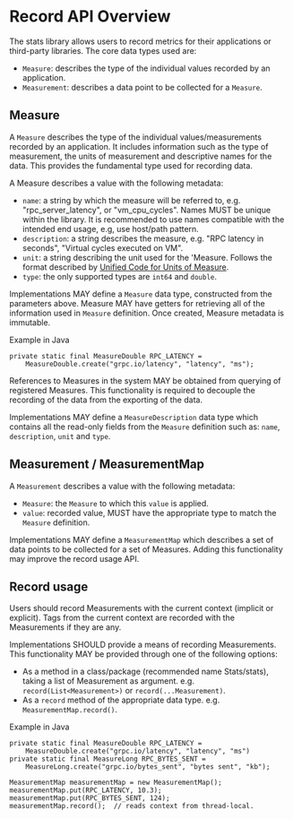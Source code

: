 # Record API Overview
The stats library allows users to record metrics for their applications or third-party libraries.
 The core data types used are:
* `Measure`: describes the type of the individual values recorded by an application.
* `Measurement`: describes a data point to be collected for a `Measure`.

## Measure
A `Measure` describes the type of the individual values/measurements recorded by an application. It
includes information such as the type of measurement, the units of measurement and descriptive names
for the data. This provides the fundamental type used for recording data.

A Measure describes a value with the following metadata:
* `name`: a string by which the measure will be referred to, e.g. "rpc_server_latency", or
"vm_cpu_cycles". Names MUST be unique within the library. It is recommended to use names 
compatible with the intended end usage, e.g, use host/path pattern.
* `description`: a string describes the measure, e.g. "RPC latency in seconds", "Virtual cycles
executed on VM".
* `unit`: a string describing the unit used for the 'Measure. Follows the format described by
[Unified Code for Units of Measure](http://unitsofmeasure.org/ucum.html).
* `type`: the only supported types are `int64` and `double`.

Implementations MAY define a `Measure` data type, constructed from the parameters above. 
Measure MAY have getters for retrieving all of the information used in `Measure` definition. 
Once created, Measure metadata is immutable.

Example in Java
```
private static final MeasureDouble RPC_LATENCY =
    MeasureDouble.create("grpc.io/latency", "latency", "ms");
```

References to Measures in the system MAY be obtained from querying of registered Measures. This
functionality is required to decouple the recording of the data from the exporting of the data.

Implementations MAY define a `MeasureDescription` data type which contains all the read-only fields 
from the `Measure` definition such as: `name`, `description`, `unit` and `type`.

## Measurement / MeasurementMap
A `Measurement` describes a value with the following metadata:
* `Measure`: the `Measure` to which this `value` is applied.
* `value`: recorded value, MUST have the appropriate type to match the `Measure` definition.

Implementations MAY define a `MeasurementMap` which describes a set of data points to be collected
for a set of Measures. Adding this functionality may improve the record usage API.

## Record usage

Users should record Measurements with the current context (implicit or explicit). Tags from the
current context are recorded with the Measurements if they are any.

Implementations SHOULD provide a means of recording Measurements. This functionality MAY be
provided through one of the following options:
* As a method in a class/package (recommended name Stats/stats), taking a list of Measurement as
argument. e.g. `record(List<Measurement>)` or `record(...Measurement)`.
* As a `record` method of the appropriate data type. e.g. `MeasurementMap.record()`.

Example in Java
```
private static final MeasureDouble RPC_LATENCY =
    MeasureDouble.create("grpc.io/latency", "latency", "ms")
private static final MeasureLong RPC_BYTES_SENT =
    MeasureLong.create("grpc.io/bytes_sent", "bytes sent", "kb");

MeasurementMap measurementMap = new MeasurementMap();
measurementMap.put(RPC_LATENCY, 10.3);
measurementMap.put(RPC_BYTES_SENT, 124);
measurementMap.record();  // reads context from thread-local.
```